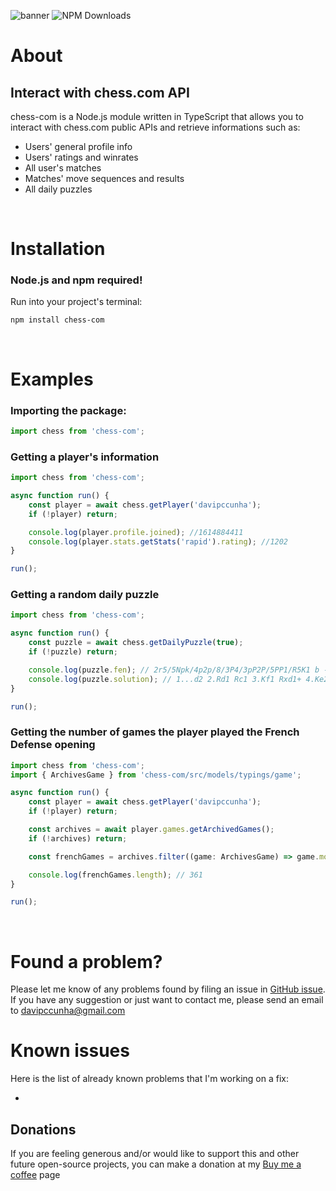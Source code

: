 <p align=”center”>
    <img src="https://i.ibb.co/T1PRHMw/chess-com-1.png" alt="banner">
    <img src="https://img.shields.io/npm/dt/chess-com?logo=npm" alt="NPM Downloads">
</p>

# About
## Interact with chess.com API
chess-com is a Node.js module written in TypeScript that allows you to interact with chess.com public APIs and retrieve informations such as:

- Users' general profile info
- Users' ratings and winrates
- All user's matches
- Matches' move sequences and results
- All daily puzzles

</br>

# Installation
### Node.js and npm required!
Run into your project's terminal:
```
npm install chess-com
```

</br>

# Examples

### Importing the package:
```typescript
import chess from 'chess-com';
```

### Getting a player's information
```typescript
import chess from 'chess-com';

async function run() {
    const player = await chess.getPlayer('davipccunha');
    if (!player) return;

    console.log(player.profile.joined); //1614884411
    console.log(player.stats.getStats('rapid').rating); //1202
}

run();
```

### Getting a random daily puzzle
```typescript
import chess from 'chess-com';

async function run() {
    const puzzle = await chess.getDailyPuzzle(true);
    if (!puzzle) return;

    console.log(puzzle.fen); // 2r5/5Npk/4p2p/8/3P4/3pP2P/5PP1/R5K1 b - - 0 1
    console.log(puzzle.solution); // 1...d2 2.Rd1 Rc1 3.Kf1 Rxd1+ 4.Ke2 Rf1 5.Kxd2 Rxf2+
}

run();
```

### Getting the number of games the player played the French Defense opening
```typescript
import chess from 'chess-com';
import { ArchivesGame } from 'chess-com/src/models/typings/game';

async function run() {
    const player = await chess.getPlayer('davipccunha');
    if (!player) return;

    const archives = await player.games.getArchivedGames();
    if (!archives) return;

    const frenchGames = archives.filter((game: ArchivesGame) => game.moves.startsWith('1. e4 e6'));

    console.log(frenchGames.length); // 361
}

run();
```

<br>

# Found a problem?
Please let me know of any problems found by filing an issue in [GitHub issue](https://github.com/davipccunha/chess-com/issues). If you have any suggestion or just want to contact me, please send an email to davipccunha@gmail.com

# Known issues
Here is the list of already known problems that I'm working on a fix:

-

## Donations
If you are feeling generous and/or would like to support this and other future open-source projects, you can make a donation at my [Buy me a coffee](https://www.buymeacoffee.com/davipccunha) page